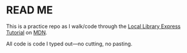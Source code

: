 # READ ME
This is a practice repo as I walk/code through the [Local Library Express Tutorial](https://developer.mozilla.org/en-US/docs/Learn/Server-side/Express_Nodejs/Tutorial_local_library_website) on [MDN](developer.mozilla.org).

All code is code I typed out—no cutting, no pasting.